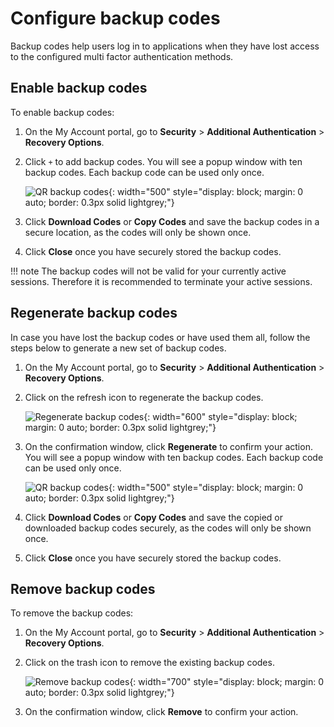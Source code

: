 # Configure backup codes

Backup codes help users log in to applications when they have lost access to the configured multi factor authentication methods.

## Enable backup codes

To enable backup codes:

1. On the My Account portal, go to **Security** > **Additional Authentication** > **Recovery Options**.

2. Click `+` to add backup codes.
    You will see a popup window with ten backup codes. Each backup code can be used only once.

    ![QR backup codes]({{base_path}}/assets/img/guides/mfa/backup-codes/backup-codes-via-myaccount.png){: width="500" style="display: block; margin: 0 auto; border: 0.3px solid lightgrey;"}

3. Click **Download Codes** or **Copy Codes** and save the backup codes in a secure location, as the codes will only be shown once.

4. Click **Close** once you have securely stored the backup codes.

!!! note
    The backup codes will not be valid for your currently active sessions. Therefore it is recommended to terminate your active sessions.

## Regenerate backup codes

In case you have lost the backup codes or have used them all, follow the steps below to generate a new set of backup codes.

1. On the My Account portal, go to **Security** > **Additional Authentication** > **Recovery Options**.

2. Click on the refresh icon to regenerate the backup codes.

    ![Regenerate backup codes]({{base_path}}/assets/img/guides/mfa/backup-codes/regenerate-backup-codes.png){: width="600" style="display: block; margin: 0 auto; border: 0.3px solid lightgrey;"}

3. On the confirmation window, click **Regenerate** to confirm your action.
    You will see a popup window with ten backup codes. Each backup code can be used only once.

    ![QR backup codes]({{base_path}}/assets/img/guides/mfa/backup-codes/backup-codes-via-myaccount.png){: width="500" style="display: block; margin: 0 auto; border: 0.3px solid lightgrey;"}

4. Click **Download Codes** or **Copy Codes** and save the copied or downloaded backup codes securely, as the codes will only be shown once.

5. Click **Close** once you have securely stored the backup codes.

## Remove backup codes
To remove the backup codes:

1. On the My Account portal, go to **Security** > **Additional Authentication** > **Recovery Options**.

2. Click on the trash icon to remove the existing backup codes.

    ![Remove backup codes]({{base_path}}/assets/img/guides/mfa/backup-codes/remove-backup-codes.png){: width="700" style="display: block; margin: 0 auto; border: 0.3px solid lightgrey;"}

3. On the confirmation window, click **Remove** to confirm your action.